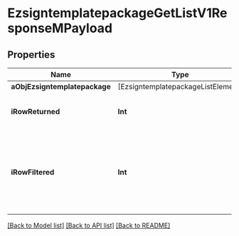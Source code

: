 # EzsigntemplatepackageGetListV1ResponseMPayload

## Properties
Name | Type | Description | Notes
------------ | ------------- | ------------- | -------------
**aObjEzsigntemplatepackage** | [EzsigntemplatepackageListElement] |  | 
**iRowReturned** | **Int** | The number of rows returned | 
**iRowFiltered** | **Int** | The number of rows matching your filters (if any) or the total number of rows | 

[[Back to Model list]](../README.md#documentation-for-models) [[Back to API list]](../README.md#documentation-for-api-endpoints) [[Back to README]](../README.md)


